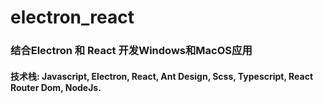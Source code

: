 # electron_react
### 结合Electron 和 React 开发Windows和MacOS应用
#### 技术栈: Javascript, Electron, React, Ant Design, Scss, Typescript, React Router Dom, NodeJs.